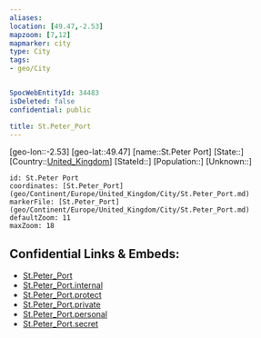 ```yaml
---
aliases: 
location: [49.47,-2.53]
mapzoom: [7,12] 
mapmarker: city 
type: City
tags:
- geo/City


SpocWebEntityId: 34483
isDeleted: false
confidential: public

title: St.Peter_Port
---
```

[geo-lon::-2.53]
[geo-lat::49.47]
[name::St.Peter Port]
[State::]
[Country::[United_Kingdom](geo/Continent/Europe/United_Kingdom.md)]
[StateId::]
[Population::]
[Unknown::]


```leaflet
id: St.Peter Port
coordinates: [St.Peter_Port](geo/Continent/Europe/United_Kingdom/City/St.Peter_Port.md)
markerFile: [St.Peter_Port](geo/Continent/Europe/United_Kingdom/City/St.Peter_Port.md)
defaultZoom: 11 
maxZoom: 18
```


## Confidential Links & Embeds: 
- [St.Peter_Port](../../../../../../_public/geo/Continent/Europe/United_Kingdom/City/St.Peter_Port.md) 
- [St.Peter_Port.internal](../../../../../../_internal/geo/Continent/Europe/United_Kingdom/City/St.Peter_Port.internal.md) 
- [St.Peter_Port.protect](../../../../../../_protect/geo/Continent/Europe/United_Kingdom/City/St.Peter_Port.protect.md) 
- [St.Peter_Port.private](../../../../../../_private/geo/Continent/Europe/United_Kingdom/City/St.Peter_Port.private.md) 
- [St.Peter_Port.personal](../../../../../../_personal/geo/Continent/Europe/United_Kingdom/City/St.Peter_Port.personal.md) 
- [St.Peter_Port.secret](../../../../../../_secret/geo/Continent/Europe/United_Kingdom/City/St.Peter_Port.secret.md) 
